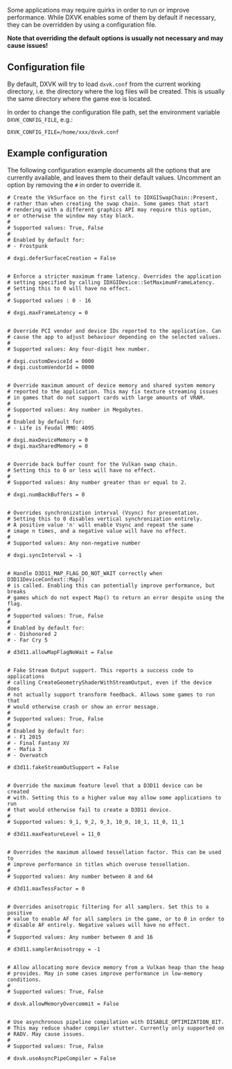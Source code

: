 Some applications may require quirks in order to run or improve performance. While DXVK enables some of them by default if necessary, they can be overridden by using a configuration file.

**Note that overriding the default options is usually not necessary and may cause issues!**

## Configuration file
By default, DXVK will try to load `dxvk.conf` from the current working directory, i.e. the directory where the log files will be created. This is usually the same directory where the game exe is located.

In order to change the configuration file path, set the environment variable `DXVK_CONFIG_FILE`, e.g.:
```
DXVK_CONFIG_FILE=/home/xxx/dxvk.conf
```

## Example configuration
The following configuration example documents all the options that are currently available, and leaves them to their default values. Uncomment an option by removing the `#` in order to override it.
```
# Create the VkSurface on the first call to IDXGISwapChain::Present,
# rather than when creating the swap chain. Some games that start
# rendering with a different graphics API may require this option,
# or otherwise the window may stay black.
# 
# Supported values: True, False
# 
# Enabled by default for:
# - Frostpunk

# dxgi.deferSurfaceCreation = False


# Enforce a stricter maximum frame latency. Overrides the application
# setting specified by calling IDXGIDevice::SetMaximumFrameLatency.
# Setting this to 0 will have no effect.
# 
# Supported values : 0 - 16

# dxgi.maxFrameLatency = 0


# Override PCI vendor and device IDs reported to the application. Can
# cause the app to adjust behaviour depending on the selected values.
#
# Supported values: Any four-digit hex number.

# dxgi.customDeviceId = 0000
# dxgi.customVendorId = 0000


# Override maximum amount of device memory and shared system memory
# reported to the application. This may fix texture streaming issues
# in games that do not support cards with large amounts of VRAM.
#
# Supported values: Any number in Megabytes.
#
# Enabled by default for:
# - Life is Feudal MMO: 4095

# dxgi.maxDeviceMemory = 0
# dxgi.maxSharedMemory = 0


# Override back buffer count for the Vulkan swap chain.
# Setting this to 0 or less will have no effect.
#
# Supported values: Any number greater than or equal to 2.

# dxgi.numBackBuffers = 0


# Overrides synchronization interval (Vsync) for presentation.
# Setting this to 0 disables vertical synchronization entirely.
# A positive value 'n' will enable Vsync and repeat the same
# image n times, and a negative value will have no effect.
#
# Supported values: Any non-negative number

# dxgi.syncInterval = -1


# Handle D3D11_MAP_FLAG_DO_NOT_WAIT correctly when D3D11DeviceContext::Map()
# is called. Enabling this can potentially improve performance, but breaks
# games which do not expect Map() to return an error despite using the flag.
# 
# Supported values: True, False
#
# Enabled by default for:
# - Dishonored 2
# - Far Cry 5

# d3d11.allowMapFlagNoWait = False


# Fake Stream Output support. This reports a success code to applications
# calling CreateGeometryShaderWithStreamOutput, even if the device does
# not actually support transform feedback. Allows some games to run that
# would otherwise crash or show an error message.
#
# Supported values: True, False
#
# Enabled by default for:
# - F1 2015
# - Final Fantasy XV
# - Mafia 3
# - Overwatch

# d3d11.fakeStreamOutSupport = False


# Override the maximum feature level that a D3D11 device can be created
# with. Setting this to a higher value may allow some applications to run
# that would otherwise fail to create a D3D11 device.
#
# Supported values: 9_1, 9_2, 9_3, 10_0, 10_1, 11_0, 11_1

# d3d11.maxFeatureLevel = 11_0


# Overrides the maximum allowed tessellation factor. This can be used to
# improve performance in titles which overuse tessellation.
# 
# Supported values: Any number between 8 and 64

# d3d11.maxTessFactor = 0


# Overrides anisotropic filtering for all samplers. Set this to a positive
# value to enable AF for all samplers in the game, or to 0 in order to
# disable AF entirely. Negative values will have no effect.
# 
# Supported values: Any number between 0 and 16

# d3d11.samplerAnisotropy = -1


# Allow allocating more device memory from a Vulkan heap than the heap
# provides. May in some cases improve performance in low-memory conditions.
#
# Supported values: True, False

# dxvk.allowMemoryOvercommit = False


# Use asynchronous pipeline compilation with DISABLE_OPTIMIZATION_BIT.
# This may reduce shader compiler stutter. Currently only supported on
# RADV. May cause issues.
#
# Supported values: True, False

# dxvk.useAsyncPipeCompiler = False
```